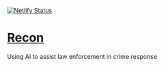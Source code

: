 [![Netlify Status](https://api.netlify.com/api/v1/badges/dd1b2027-c81b-48e0-950e-9398a6fbbbb3/deploy-status)](https://app.netlify.com/sites/nervous-goldberg-aa64fe/deploys)

# [Recon](https://reconai.tech/)

Using AI to assist law enforcement in crime response
